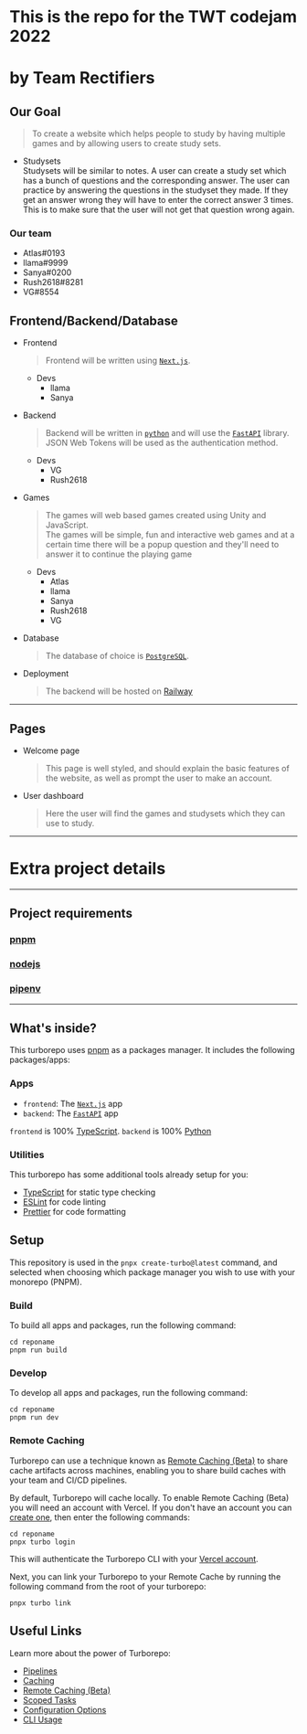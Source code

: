 # **This is the repo for the TWT codejam 2022**
# by Team Rectifiers

## Our Goal  

> To create a website which helps people to study by having multiple games and by allowing users to create study sets.

- Studysets  
    Studysets will be similar to notes. A user can create a study set which has a bunch of questions and the corresponding answer. The user can practice by answering the questions in the studyset they made. If they get an answer wrong they will have to enter the correct answer 3 times. This is to make sure that the user will not get that question wrong again.


### Our team
- Atlas#0193
- llama#9999
- Sanya#0200
- Rush2618#8281
- VG#8554

## Frontend/Backend/Database

- Frontend
    > Frontend will be written using [`Next.js`](https://nextjs.org/).
    - Devs
      - llama
      - Sanya

- Backend
    > Backend will be written in [`python`](https://www.python.org/) and will use the [`FastAPI`](https://fastapi.tiangolo.com/) library.  
    JSON Web Tokens will be used as the authentication method.
    - Devs
        - VG
        - Rush2618

- Games
    > The games will web based games created using Unity and JavaScript.  
    The games will be simple, fun and interactive web games and at a certain time there will be a popup question and they'll need to answer it to continue the playing game
    - Devs
        - Atlas
        - llama
        - Sanya
        - Rush2618
        - VG

- Database
    > The database of choice is [`PostgreSQL`](https://www.postgresql.org/).  

- Deployment
    > The backend will be hosted on [Railway](https://railway.app/)

___

## Pages
- Welcome page
    > This page is well styled, and should explain the basic features of the website, as well as prompt the user to make an account.

- User dashboard
    > Here the user will find the games and studysets which they can use to study.
___

# Extra project details

___
## Project requirements

### [pnpm](https://pnpm.io)
### [nodejs](https://nodejs.org)
### [pipenv](https://pipenv.pypa.io/en/latest/)
___

## What's inside?

This turborepo uses [pnpm](https://pnpm.io) as a packages manager. It includes the following packages/apps:

### Apps

- `frontend`: The [`Next.js`](https://nextjs.org) app
- `backend`: The [`FastAPI`](https://fastapi.tiangolo.com/) app

`frontend` is 100% [TypeScript](https://www.typescriptlang.org/).
`backend` is 100% [Python](https://www.python.org)

### Utilities

This turborepo has some additional tools already setup for you:

- [TypeScript](https://www.typescriptlang.org/) for static type checking
- [ESLint](https://eslint.org/) for code linting
- [Prettier](https://prettier.io) for code formatting

## Setup

This repository is used in the `pnpx create-turbo@latest` command, and selected when choosing which package manager you wish to use with your monorepo (PNPM).

### Build

To build all apps and packages, run the following command:

```
cd reponame
pnpm run build
```

### Develop

To develop all apps and packages, run the following command:

```
cd reponame
pnpm run dev
```

### Remote Caching

Turborepo can use a technique known as [Remote Caching (Beta)](https://turborepo.org/docs/features/remote-caching) to share cache artifacts across machines, enabling you to share build caches with your team and CI/CD pipelines.

By default, Turborepo will cache locally. To enable Remote Caching (Beta) you will need an account with Vercel. If you don't have an account you can [create one](https://vercel.com/signup), then enter the following commands:

```
cd reponame
pnpx turbo login
```

This will authenticate the Turborepo CLI with your [Vercel account](https://vercel.com/docs/concepts/personal-accounts/overview).

Next, you can link your Turborepo to your Remote Cache by running the following command from the root of your turborepo:

```
pnpx turbo link
```

## Useful Links

Learn more about the power of Turborepo:

- [Pipelines](https://turborepo.org/docs/features/pipelines)
- [Caching](https://turborepo.org/docs/features/caching)
- [Remote Caching (Beta)](https://turborepo.org/docs/features/remote-caching)
- [Scoped Tasks](https://turborepo.org/docs/features/scopes)
- [Configuration Options](https://turborepo.org/docs/reference/configuration)
- [CLI Usage](https://turborepo.org/docs/reference/command-line-reference)
